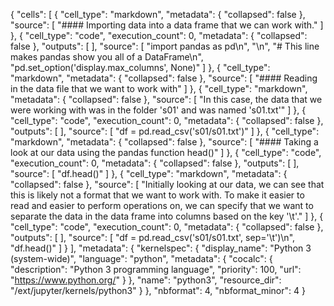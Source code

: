 {
 "cells": [
  {
   "cell_type": "markdown",
   "metadata": {
    "collapsed": false
   },
   "source": [
    "#### Importing data into a data frame that we can work with."
   ]
  },
  {
   "cell_type": "code",
   "execution_count": 0,
   "metadata": {
    "collapsed": false
   },
   "outputs": [
   ],
   "source": [
    "import pandas as pd\n",
    "\n",
    "# This line makes pandas show you all of a DataFrame\n",
    "pd.set_option('display.max_columns', None)"
   ]
  },
  {
   "cell_type": "markdown",
   "metadata": {
    "collapsed": false
   },
   "source": [
    "#### Reading in the data file that we want to work with"
   ]
  },
  {
   "cell_type": "markdown",
   "metadata": {
    "collapsed": false
   },
   "source": [
    "In this case, the data that we were working with was in the folder 's01' and was named 's01.txt'"
   ]
  },
  {
   "cell_type": "code",
   "execution_count": 0,
   "metadata": {
    "collapsed": false
   },
   "outputs": [
   ],
   "source": [
    "df = pd.read_csv('s01/s01.txt')"
   ]
  },
  {
   "cell_type": "markdown",
   "metadata": {
    "collapsed": false
   },
   "source": [
    "#### Taking a look at our data using the pandas function head()"
   ]
  },
  {
   "cell_type": "code",
   "execution_count": 0,
   "metadata": {
    "collapsed": false
   },
   "outputs": [
   ],
   "source": [
    "df.head()"
   ]
  },
  {
   "cell_type": "markdown",
   "metadata": {
    "collapsed": false
   },
   "source": [
    "Initially looking at our data, we can see that this is likely not a format that we want to work with. To make it easier to read and easier to perform operations on, we can specify that we want to separate the data in the data frame into columns based on the key '\\t'."
   ]
  },
  {
   "cell_type": "code",
   "execution_count": 0,
   "metadata": {
    "collapsed": false
   },
   "outputs": [
   ],
   "source": [
    "df = pd.read_csv('s01/s01.txt', sep='\\t')\n",
    "df.head()"
   ]
  }
 ],
 "metadata": {
  "kernelspec": {
   "display_name": "Python 3 (system-wide)",
   "language": "python",
   "metadata": {
    "cocalc": {
     "description": "Python 3 programming language",
     "priority": 100,
     "url": "https://www.python.org/"
    }
   },
   "name": "python3",
   "resource_dir": "/ext/jupyter/kernels/python3"
  }
 },
 "nbformat": 4,
 "nbformat_minor": 4
}
